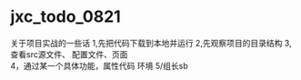 # jxc_todo_0821
关于项目实战的一些话
1,先把代码下载到本地并运行
2,先观察项目的目录结构
3,查看src源文件、 配置文件、页面  
4，通过某一个具体功能，属性代码 环境
5/组长sb